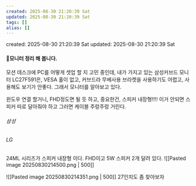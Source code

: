 ```yaml
---
created: 2025-08-30 21:20:39 Sat
updated: 2025-08-30 21:20:39 Sat
tags: []
alias: []
---
```


created: 2025-08-30 21:20:39 Sat
updated: 2025-08-30 21:20:39 Sat

#### 모니터 정리 해 봅니다.


모션 데스크에 PC를 어떻게 셋업 할 지 고민 중인데,
내가 가지고 있는 삼성커브드 모니터 LC27F591은, VESA 홀이 없고, 커브드라 무베사용 브라켓을 사용하기도 어렵고, 사용해도 보기가 안좋다.
그래서 모니터를 알아보고 있다.

윈도우 연결 할거니, FHD정도면 될 듯 하고, 
중요한건, 스피커 내장형!!!!  이거 안되면 스피커 따로 달아줘야 하고 그러면 케이블 주렁주렁 거린다.

###### 삼성

###### LG
24ML 시리즈가 스피커 내장형 이다.  FHD이고 5W 스피커 2개 달려 있다.
![[Pasted image 20250830214500.png | 500]]


![[Pasted image 20250830214351.png | 500]]
27인치도 좀 찾아보자
